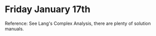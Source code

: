 # Friday January 17th

Reference:
See Lang's Complex Analysis, there are plenty of solution manuals.
